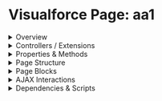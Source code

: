 # Visualforce Page: aa1

<details>
<summary>Overview</summary>

## Visualforce Page Overview: aa1

This page demonstrates various Visualforce components, controllers,

### Purpose of the Page
To serve as a comprehensive test case for a Visualforce documentation parser.



### Metadata
- **API Version**: 56
- **Label**: Comprehensive Test Page

</details>

<details>
<summary>Controllers / Extensions</summary>

## Key Controllers / Extensions Used
- **Standard Controller**: Account
- **Custom Controller**: MyCustomController
- **Extensions**: 
  - MyExtensionController
  - AnotherExtension

</details>

<details>
<summary>Properties & Methods</summary>

## Properties
No public properties found in associated Apex controllers/extensions.

## Methods
| Name | Return Type | Parameters | Visibility | Modifiers | Description |
| ------ | ------------- | ------------ | ------------ | ----------- | ------------- |
| `saveAccount` | `PageReference` | `(String accountId)` | `` | `None` |  |
| `isValid` | `Boolean` | `()` | `` | `None` |  |
| `doSomethingInner` | `void` | `()` | `` | `None` |  |
| `processData` | `void` | `(List<String> dataList, Integer quantity)` | `` | `None` |  |
| `fetchContactDetails` | `void` | `()` | `` | `None` |  |
| `internalMethod` | `void` | `()` | `` | `None` |  |
| `getStaticInfo` | `String` | `()` | `` | `None` |  |
| `doSomethingElse` | `PageReference` | `()` | `` | `None` |  |

</details>

<details>
<summary>Page Structure</summary>

### Forms
- Contains 1 `apex:form` component(s)

### Inputs
The page utilizes the following input bindings/fields:
- `{!Account.Name}`
- `{!myCustomController.myStringProperty}`
- `{!MyExtensionController.myBooleanProperty}`
- `{!myCustomController.selectedOption}`

### Buttons
The page has buttons/links linked to the following actions:
- `{!myCustomController.saveAccount}`
- `{!Account.delete}`

</details>

<details>
<summary>Page Blocks</summary>
## Page Blocks on the Page
No `apex:pageBlock` components detected.
</details>

<details>
<summary>AJAX Interactions</summary>

The page includes `apex:actionSupport` components:
- **Event**: `onmouseover`
  
  - **Action**: `{!MyExtensionController.fetchContactDetails}`
  - **Status**: `loadingStatus`

### Output Panels
- **ID**: `contactDetailPanel`
  - **Layout**: block
  - **Content Preview**: "<h3>Contact Details (AJAX Loaded)      <p>Details for contact ID: {!MyExtensionController.selectedContactId}"

</details>

<details>
<summary>Dependencies & Scripts</summary>

### Objects
- `Account`
- `MyCustomController`
- `MyExtensionController`
- `AnotherExtension`
- `User`
- `CurrentPage`

### Fields
- `$User.FirstName`
- `Account.Name`
- `Account.Contacts.size`
- `$CurrentPage.parameters.recordId`
- `$Organization.Name`
- `myCustomController.myStringProperty`
- `MyExtensionController.myBooleanProperty`
- `myCustomController.selectedOption`
- `myCustomController.saveAccount`
- `Account.delete`
- `Account.Contacts`
- `MyExtensionController.fetchContactDetails`
- `con.Id`
- `MyExtensionController.selectedContactId`
- `con.Name`
- `con.Title`
- `MyCustomController.myStringProperty`

### Custom Components
- `<c:MyCustomHeader>`

### Scripts
- inline: `
        function greet() {
            console.log('Hello from a script on {!Account.Name} page!');
            // This is a comment inside a script
            var myVar = '{!MyCustomController.myStringProperty}';
        }
        window.onload = greet;
    `
- inline: ``

</details>